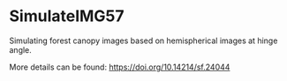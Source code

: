 # SimulateIMG57
Simulating forest canopy images based on hemispherical images at hinge angle.

More details can be found: https://doi.org/10.14214/sf.24044
